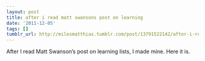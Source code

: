 ```yaml
---
layout: post
title: after i read matt swansons post on learning
date: '2011-12-05'
tags: []
tumblr_url: http://milesmatthias.tumblr.com/post/13791522142/after-i-read-matt-swansons-post-on-learning
---
```


After I read Matt Swanson’s post on learning lists, I made mine. Here it is.
